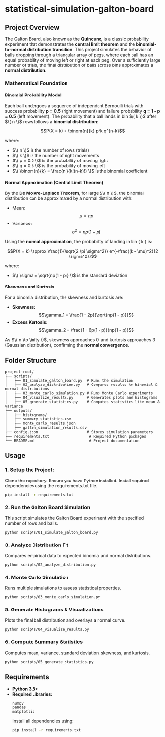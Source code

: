 # statistical-simulation-galton-board

## Project Overview

The Galton Board, also known as the **Quincunx**, is a classic probability experiment that demonstrates the **central limit theorem** and the **binomial-to-normal distribution transition**. This project simulates the behavior of balls dropping through a triangular array of pegs, where each ball has an equal probability of moving left or right at each peg. Over a sufficiently large number of trials, the final distribution of balls across bins approximates a **normal distribution**.

### **Mathematical Foundation**

#### **Binomial Probability Model**
Each ball undergoes a sequence of independent Bernoulli trials with success probability **p = 0.5** (right movement) and failure probability **q = 1 - p = 0.5** (left movement). The probability that a ball lands in bin $\( k \)$ after $\( n \)$ rows follows a **binomial distribution**:

$$P(X = k) = \binom{n}{k} p^k q^{n-k}$$

where:
- $\( n \)$ is the number of rows (trials)
- $\( k \)$ is the number of right movements
- $\( p = 0.5 \)$ is the probability of moving right
- $\( q = 0.5 \)$ is the probability of moving left
- $\( \binom{n}{k} = \frac{n!}{k!(n-k)!} \)$ is the binomial coefficient

#### **Normal Approximation (Central Limit Theorem)**
By the **De Moivre-Laplace Theorem**, for large $\( n \)$, the binomial distribution can be approximated by a normal distribution with:

- Mean: $$\mu = np$$
- Variance: $$\sigma^2 = np(1 - p)$$

Using the **normal approximation**, the probability of landing in bin \( k \) is:

$$P(X = k) \approx \frac{1}{\sqrt{2 \pi \sigma^2}} e^{-\frac{(k - \mu)^2}{2 \sigma^2}}$$

where:
- $\( \sigma = \sqrt{np(1 - p)} \)$ is the standard deviation

#### **Skewness and Kurtosis**
For a binomial distribution, the skewness and kurtosis are:

- **Skewness:** $$\gamma_1 = \frac{1 - 2p}{\sqrt{np(1 - p)}}$$
- **Excess Kurtosis:** $$\gamma_2 = \frac{1 - 6p(1 - p)}{np(1 - p)}$$

As $\( n \to \infty \)$, skewness approaches $0$, and kurtosis approaches $3$ (Gaussian distribution), confirming the **normal convergence**.

## Folder Structure
```
project-root/
├── scripts/
│   ├── 01_simulate_galton_board.py  # Runs the simulation
│   ├── 02_analyze_distribution.py   # Compares results to binomial & normal distributions
│   ├── 03_monte_carlo_simulation.py # Runs Monte Carlo experiments
│   ├── 04_visualize_results.py      # Generates plots and histograms
│   ├── 05_generate_statistics.py    # Computes statistics like mean & variance
├── outputs/
│   ├── histograms/
│   ├── summary_statistics.csv
│   ├── monte_carlo_results.json
│   ├── galton_simulation_results.csv
├── config.json                      # Stores simulation parameters
├── requirements.txt                  # Required Python packages
└── README.md                         # Project documentation
```

## Usage

### **1. Setup the Project:**
Clone the repository.
Ensure you have Python installed.
Install required dependencies using the requirements.txt file.
```bash
pip install -r requirements.txt
```

### **2. Run the Galton Board Simulation**
This script simulates the Galton Board experiment with the specified number of rows and balls.
```bash
python scripts/01_simulate_galton_board.py
```

### **3. Analyze Distribution Fit**
Compares empirical data to expected binomial and normal distributions.
```bash
python scripts/02_analyze_distribution.py
```

### **4. Monte Carlo Simulation**
Runs multiple simulations to assess statistical properties.
```bash
python scripts/03_monte_carlo_simulation.py
```

### **5. Generate Histograms & Visualizations**
Plots the final ball distribution and overlays a normal curve.
```bash
python scripts/04_visualize_results.py
```

### **6. Compute Summary Statistics**
Computes mean, variance, standard deviation, skewness, and kurtosis.
```bash
python scripts/05_generate_statistics.py
```

## Requirements
- **Python 3.8+**
- **Required Libraries:**
  ```
  numpy
  pandas
  matplotlib
  ```
  Install all dependencies using:
  ```bash
  pip install -r requirements.txt
  ```